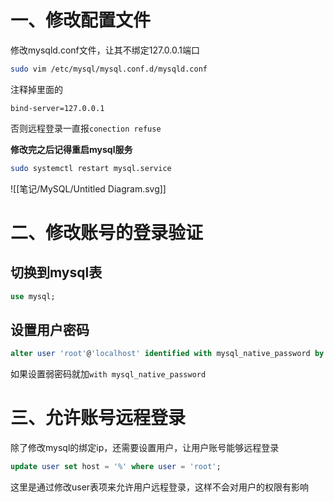 # 一、修改配置文件
修改mysqld.conf文件，让其不绑定127.0.0.1端口
```bash
sudo vim /etc/mysql/mysql.conf.d/mysqld.conf
```
注释掉里面的
```
bind-server=127.0.0.1
```
否则远程登录一直报`conection refuse`


**修改完之后记得重启mysql服务**
```bash
sudo systemctl restart mysql.service
```


![[笔记/MySQL/Untitled Diagram.svg]]

# 二、修改账号的登录验证
## 切换到mysql表
```sql
use mysql;
```


## 设置用户密码
```sql
alter user 'root'@'localhost' identified with mysql_native_password by '334859';
```
如果设置弱密码就加`with mysql_native_password`

# 三、允许账号远程登录
除了修改mysql的绑定ip，还需要设置用户，让用户账号能够远程登录
```sql
update user set host = '%' where user = 'root';
```

这里是通过修改user表项来允许用户远程登录，这样不会对用户的权限有影响

